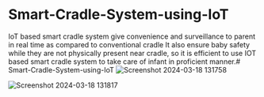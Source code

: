 # Smart-Cradle-System-using-IoT
IoT based smart cradle system give convenience and surveillance to parent in real time as compared to conventional cradle It also ensure baby safety while they are not physically present near cradle, so it is efficient to use IOT based smart cradle system to take care of infant in proficient manner.# Smart-Cradle-System-using-IoT
![Screenshot 2024-03-18 131758](https://github.com/Madhuri9493/-Smart-Cradle-System-using-IoT/assets/140004681/087f9cda-921b-49bb-9a93-77924779980c)

![Screenshot 2024-03-18 131817](https://github.com/Madhuri9493/-Smart-Cradle-System-using-IoT/assets/140004681/f70496a5-9096-4ca1-ba53-0b1939451cbf)
